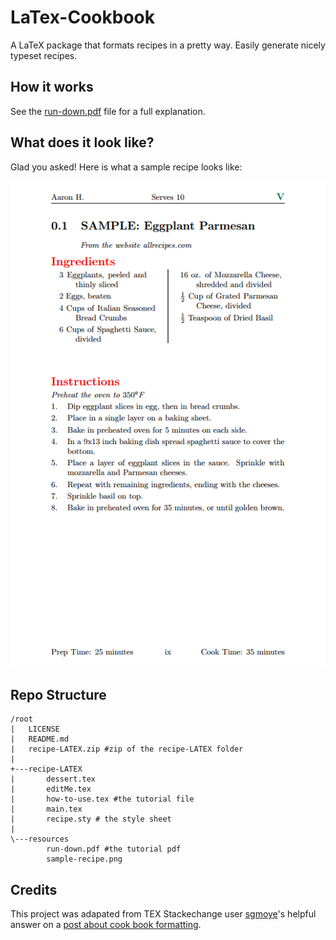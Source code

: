 # LaTex-Cookbook
A LaTeX package that formats recipes in a pretty way. Easily generate nicely typeset recipes. 

## How it works
See the [run-down.pdf](https://github.com/JakeC007/LaTex-Cookbook/blob/main/resources/run-down.pdf) file for a full explanation. 

## What does it look like?
Glad you asked! Here is what a sample recipe looks like:


![](https://github.com/JakeC007/LaTex-Cookbook/blob/main/resources/sample-recipe.png)



## Repo Structure 

```
/root
|   LICENSE
|   README.md
|   recipe-LATEX.zip #zip of the recipe-LATEX folder
|   
+---recipe-LATEX
|       dessert.tex
|       editMe.tex
|       how-to-use.tex #the tutorial file
|       main.tex
|       recipe.sty # the style sheet
|       
\---resources
        run-down.pdf #the tutorial pdf
        sample-recipe.png
```



## Credits 

This project was adapated from TEX Stackechange user [sgmoye](https://tex.stackexchange.com/users/11131/sgmoye)'s helpful answer on a [post about cook book formatting](https://tex.stackexchange.com/questions/366229/an-aesthetically-pleasing-recipe-book-template).   

